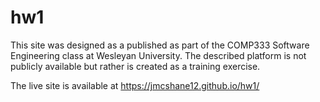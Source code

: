 # hw1
This site was designed as a published as part of the COMP333 Software Engineering class at Wesleyan University. The described platform is not publicly available but rather is created as a training exercise.

The live site is available at https://jmcshane12.github.io/hw1/